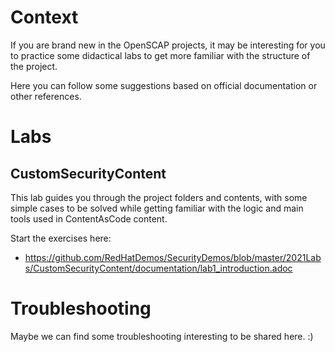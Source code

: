 # Context
If you are brand new in the OpenSCAP projects, it may be interesting for you to practice some didactical labs to get more familiar with the structure of the project.

Here you can follow some suggestions based on official documentation or other references.

# Labs
## CustomSecurityContent
This lab guides you through the project folders and contents, with some simple cases to be solved while getting familiar with the logic and main tools used in ContentAsCode content.

Start the exercises here:
- https://github.com/RedHatDemos/SecurityDemos/blob/master/2021Labs/CustomSecurityContent/documentation/lab1_introduction.adoc

# Troubleshooting
Maybe we can find some troubleshooting interesting to be shared here. :)